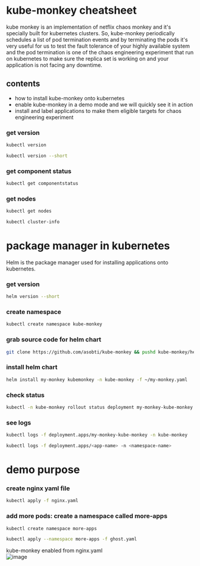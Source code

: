 # kube-monkey cheatsheet
kube monkey is an implementation of netflix chaos monkey and it's specially built for kubernetes clusters. So, kube-monkey periodically schedules a list of pod termination events and by terminating the pods it's very useful for us to test the fault tolerance of your highly available system and the pod termination is one of the chaos engineering experiment that run on kubernetes to make sure the replica set is working on and your application is not facing any downtime.

## contents
- how to install kube-monkey onto kubernetes
- enable kube-monkey in a demo mode and we will quickly see it in action
- install and label applications to make them eligible targets for chaos engineering experiment

### get version
```bash
kubectl version
```
```bash
kubectl version --short
```

### get component status
```bash
kubectl get componentstatus
```

### get nodes
```bash
kubectl get nodes
```
```bash
kubectl cluster-info
```

# package manager in kubernetes
Helm is the package manager used for installing applications onto kubernetes.

### get version
```bash
helm version --short
```

### create namespace
```bash
kubectl create namespace kube-monkey
```

### grab source code for helm chart
```bash
git clone https://github.com/asobti/kube-monkey && pushd kube-monkey/helm
```

### install helm chart
```bash
helm install my-monkey kubemonkey -n kube-monkey -f ~/my-monkey.yaml
```

### check status
```bash
kubectl -n kube-monkey rollout status deployment my-monkey-kube-monkey
```

### see logs
```bash
kubectl logs -f deployment.apps/my-monkey-kube-monkey -n kube-monkey
```
```bash
kubectl logs -f deployment.apps/<app-name> -n <namespace-name>
```

# demo purpose

### create nginx yaml file
```bash
kubectl apply -f nginx.yaml
```

### add more pods: create a namespace called more-apps
```bash
kubectl create namespace more-apps
```
```bash
kubectl apply --namespace more-apps -f ghost.yaml
```
kube-monkey enabled from nginx.yaml  
![image](https://github.com/hatmahat/kube-monkey/assets/56577748/d7a207e0-0e94-4cf7-a4bc-5aed8e623db5)
